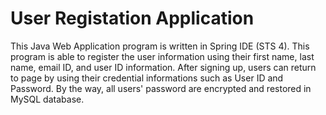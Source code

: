 # User Registation Application

This Java Web Application program is written in Spring IDE (STS 4). This program is able to register the user information using their first name, last name, email ID, and user ID information. After signing up, users can return to page by using their credential informations such as User ID and Password. By the way, all users' password are encrypted and restored in MySQL database.


